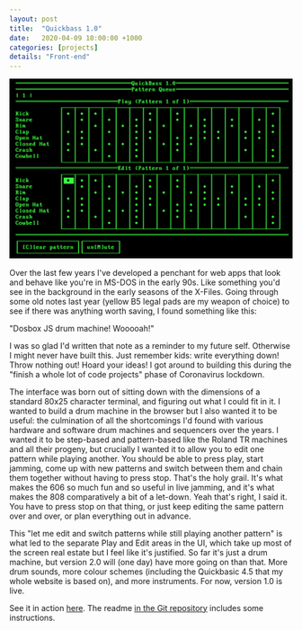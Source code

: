```yaml
---
layout: post
title:  "Quickbass 1.0"
date:   2020-04-09 10:00:00 +1000
categories: [projects]
details: "Front-end"
---
```


![](/assets/projects/quickbass.png)

Over the last few years I've developed a penchant for web apps that look and behave like you're in MS-DOS in the early 90s. Like something you'd see in the background in the early seasons of the X-Files. Going through some old notes last year (yellow B5 legal pads are my weapon of choice) to see if there was anything worth saving, I found something like this:

"Dosbox JS drum machine! Wooooah!"

I was so glad I'd written that note as a reminder to my future self. Otherwise I might never have built this. Just remember kids: write everything down! Throw nothing out! Hoard your ideas! I got around to building this during the "finish a whole lot of code projects" phase of Coronavirus lockdown.

The interface was born out of sitting down with the dimensions of a standard 80x25 character terminal, and figuring out what I could fit in it. I wanted to build a drum machine in the browser but I also wanted it to be useful: the culmination of all the shortcomings I'd found with various hardware and software drum machines and sequencers over the years. I wanted it to be step-based and pattern-based like the Roland TR machines and all their progeny, but crucially I wanted it to allow you to edit one pattern while playing another. You should be able to press play, start jamming, come up with new patterns and switch between them and chain them together without having to press stop. That's the holy grail. It's what makes the 606 so much fun and so useful in live jamming, and it's what makes the 808 comparatively a bit of a let-down. Yeah that's right, I said it. You have to press stop on that thing, or just keep editing the same pattern over and over, or plan everything out in advance.

This "let me edit and switch patterns while still playing another pattern" is what led to the separate Play and Edit areas in the UI, which take up most of the screen real estate but I feel like it's justified. So far it's just a drum machine, but version 2.0 will (one day) have more going on than that. More drum sounds, more colour schemes (including the Quickbasic 4.5 that my whole website is based on), and more instruments. For now, version 1.0 is live.

See it in action [here](/quickbass). The readme [in the Git repository](https://github.com/ryanmonro/quickbass) includes some instructions.